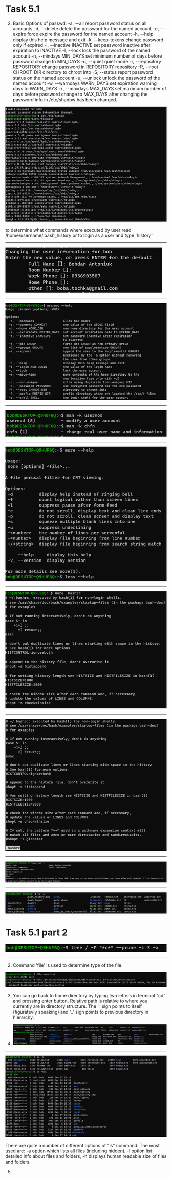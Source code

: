 # Task 5.1

2. Basic Options of passwd:
  -a, --all                     report password status on all accounts
  -d, --delete                  delete the password for the named account
  -e, --expire                  force expire the password for the named account
  -h, --help                    display this help message and exit
  -k, --keep-tokens             change password only if expired
  -i, --inactive INACTIVE       set password inactive after expiration
                                to INACTIVE
  -l, --lock                    lock the password of the named account
  -n, --mindays MIN_DAYS        set minimum number of days before password
                                change to MIN_DAYS
  -q, --quiet                   quiet mode
  -r, --repository REPOSITORY   change password in REPOSITORY repository
  -R, --root CHROOT_DIR         directory to chroot into
  -S, --status                  report password status on the named account
  -u, --unlock                  unlock the password of the named account
  -w, --warndays WARN_DAYS      set expiration warning days to WARN_DAYS
  -x, --maxdays MAX_DAYS        set maximum number of days before password
                                change to MAX_DAYS
after changing the password info in /etc/shadow has been changed.


![screenshot 1](screenshots/1.png)

to determine what commands where executed by user read /home/username/.bash_history or to login as a user and type 'history'
__________________________________________

![screenshot 2](screenshots/2.png)

__________________________________________

![screenshot 3](screenshots/3.png)

__________________________________________

![screenshot 4](screenshots/4.png)

__________________________________________

![screenshot 5](screenshots/5.png)

__________________________________________

![screenshot 6](screenshots/6.png)

__________________________________________

![screenshot 7](screenshots/7.png)

__________________________________________

![screenshot 8](screenshots/8.png)

__________________________________________

![screenshot 9](screenshots/9.png)

# Task 5.1 part 2

![screenshot 10](screenshots/10.png)

__________________________________________

2. Command 'file' is used to determine type of the file.

![screenshot 11](screenshots/11.png)

3. You can go back to home directory by typing two letters in terminal "cd" and pressing enter button. Relative path is relative to where you currently are in directory structure. The '.' sign points to itself (figuratevly speaking) and '..' sign points to previous directory in hierarchy.

4. ![screenshot 12](screenshots/12.png)

__________________________________________

![screenshot 13](screenshots/13.png)

There are quite a number of different options of "ls" command. The most used are: -a option which lists all files (including hidden), -l option list detailed info about files and folders, -h displays human readable size of files and folders.

5. 